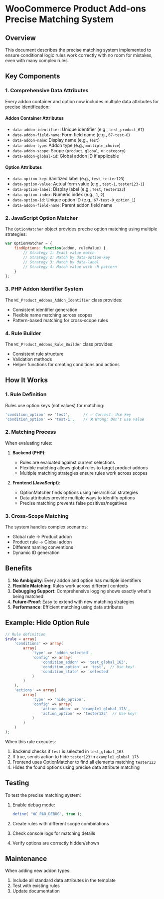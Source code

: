 # WooCommerce Product Add-ons Precise Matching System

## Overview

This document describes the precise matching system implemented to ensure conditional logic rules work correctly with no room for mistakes, even with many complex rules.

## Key Components

### 1. Comprehensive Data Attributes

Every addon container and option now includes multiple data attributes for precise identification:

#### Addon Container Attributes
- `data-addon-identifier`: Unique identifier (e.g., `test_product_67`)
- `data-addon-field-name`: Form field name (e.g., `67-test-0`)
- `data-addon-name`: Display name (e.g., `Test`)
- `data-addon-type`: Addon type (e.g., `multiple_choice`)
- `data-addon-scope`: Scope (`product`, `global`, or `category`)
- `data-addon-global-id`: Global addon ID if applicable

#### Option Attributes
- `data-option-key`: Sanitized label (e.g., `test`, `tester123`)
- `data-option-value`: Actual form value (e.g., `test-1`, `tester123-1`)
- `data-option-label`: Display label (e.g., `Test`, `Tester123`)
- `data-option-index`: Numeric index (e.g., `1`, `2`)
- `data-option-id`: Unique option ID (e.g., `67-test-0_option_1`)
- `data-addon-field-name`: Parent addon field name

### 2. JavaScript Option Matcher

The `OptionMatcher` object provides precise option matching using multiple strategies:

```javascript
var OptionMatcher = {
    findOptions: function(addon, ruleValue) {
        // Strategy 1: Exact value match
        // Strategy 2: Match by data-option-key
        // Strategy 3: Match by data-label
        // Strategy 4: Match value with -N pattern
    }
};
```

### 3. PHP Addon Identifier System

The `WC_Product_Addons_Addon_Identifier` class provides:
- Consistent identifier generation
- Flexible name matching across scopes
- Pattern-based matching for cross-scope rules

### 4. Rule Builder

The `WC_Product_Addons_Rule_Builder` class provides:
- Consistent rule structure
- Validation methods
- Helper functions for creating conditions and actions

## How It Works

### 1. Rule Definition

Rules use option keys (not values) for matching:

```php
'condition_option' => 'test',      // ✅ Correct: Use key
'condition_option' => 'test-1',    // ❌ Wrong: Don't use value
```

### 2. Matching Process

When evaluating rules:

1. **Backend (PHP)**:
   - Rules are evaluated against current selections
   - Flexible matching allows global rules to target product addons
   - Multiple matching strategies ensure rules work across scopes

2. **Frontend (JavaScript)**:
   - OptionMatcher finds options using hierarchical strategies
   - Data attributes provide multiple ways to identify options
   - Precise matching prevents false positives/negatives

### 3. Cross-Scope Matching

The system handles complex scenarios:
- Global rule → Product addon
- Product rule → Global addon
- Different naming conventions
- Dynamic ID generation

## Benefits

1. **No Ambiguity**: Every addon and option has multiple identifiers
2. **Flexible Matching**: Rules work across different contexts
3. **Debugging Support**: Comprehensive logging shows exactly what's being matched
4. **Future-Proof**: Easy to extend with new matching strategies
5. **Performance**: Efficient matching using data attributes

## Example: Hide Option Rule

```php
// Rule definition
$rule = array(
    'conditions' => array(
        array(
            'type' => 'addon_selected',
            'config' => array(
                'condition_addon' => 'test_global_163',
                'condition_option' => 'test',  // Use key!
                'condition_state' => 'selected'
            )
        )
    ),
    'actions' => array(
        array(
            'type' => 'hide_option',
            'config' => array(
                'action_addon' => 'example1_global_173',
                'action_option' => 'tester123'  // Use key!
            )
        )
    )
);
```

When this rule executes:
1. Backend checks if `test` is selected in `test_global_163`
2. If true, sends action to hide `tester123` in `example1_global_173`
3. Frontend uses OptionMatcher to find all elements matching `tester123`
4. Hides the found options using precise data attribute matching

## Testing

To test the precise matching system:

1. Enable debug mode:
   ```php
   define( 'WC_PAO_DEBUG', true );
   ```

2. Create rules with different scope combinations
3. Check console logs for matching details
4. Verify options are correctly hidden/shown

## Maintenance

When adding new addon types:
1. Include all standard data attributes in the template
2. Test with existing rules
3. Update documentation